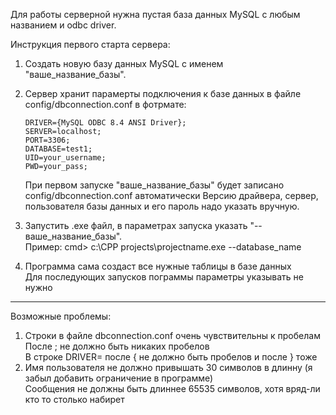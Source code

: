 Для работы серверной нужна пустая база данных MySQL с любым названием и odbc driver.

Инструкция первого старта сервера:
1. Создать новую базу данных MySQL с именем "ваше_название_базы".
2. Сервер хранит парамерты подключения к базе данных в файле config/dbconnection.conf
   в фотрмате:
    ```
    DRIVER={MySQL ODBC 8.4 ANSI Driver};
    SERVER=localhost;
    PORT=3306;
    DATABASE=test1;
    UID=your_username;
    PWD=your_pass;
    ```
   При первом запуске "ваше_название_базы" будет записано config/dbconnection.conf автоматически
   Версию драйвера, сервер, пользователя базы данных и его пароль надо указать вручную. 
   
3. Запустить .exe файл, в параметрах запуска указать "--ваше_название_базы".  
   Пример: cmd> c:\CPP projects\projectname.exe --database_name
4. Программа сама создаст все нужные таблицы в базе данных  
   Для последующих запусков пограммы параметры указывать не нужно

---------------------------------------------------------------------------------------------------  
Возможные проблемы:
1. Строки в файле dbconnection.conf очень чувствительны к пробелам  
   После ; не должно быть никаких пробелов  
   В строке DRIVER= после { не должно быть пробелов и после } тоже
2. Имя пользователя не должно привышать 30 символов в длинну (я забыл добавить ограничение в программе)  
   Сообщения не должны быть длиннее 65535 символов, хотя вряд-ли кто то столько набирет  

